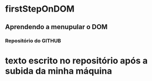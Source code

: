 # firstStepOnDOM

## Aprendendo a menupular o DOM

### Repositório do GITHUB

# texto escrito no repositório após a subida da minha máquina
